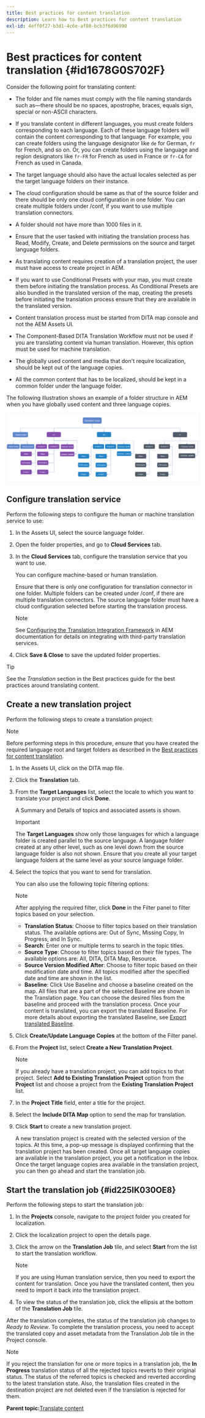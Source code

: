 ```yaml
---
title: Best practices for content translation
description: Learn how to Best practices for content translation
exl-id: 4eff0f27-b3d1-4c6e-af88-bcb3f6d96990
---
```

# Best practices for content translation {#id1678G0S702F}

Consider the following point for translating content:

-   The folder and file names must comply with the file naming standards such as—there should be no spaces, apostrophe, braces, equals sign, special or non-ASCII characters.

-   If you translate content in different languages, you must create folders corresponding to each language. Each of these language folders will contain the content corresponding to that language. For example, you can create folders using the language designator like `de` for German, `fr` for French, and so on. Or, you can create folders using the language and region designators like `fr-FR` for French as used in France or `fr-CA` for French as used in Canada.
-   The target language should also have the actual locales selected as per the target language folders on their instance.
-   The cloud configuration should be same as that of the source folder and there should be only one cloud configuration in one folder. You can create multiple folders under /conf, if you want to use multiple translation connectors.
-   A folder should not have more than 1000 files in it.
-   Ensure that the user tasked with initiating the translation process has Read, Modify, Create, and Delete permissions on the source and target language folders.
-   As translating content requires creation of a translation project, the user must have access to create project in AEM.
-   If you want to use Conditional Presets with your map, you must create them before initiating the translation process. As Conditional Presets are also bundled in the translated version of the map, creating the presets before initiating the translation process ensure that they are available in the translated version.
-   Content translation process must be started from DITA map console and not the AEM Assets UI.
-   The Component-Based DITA Translation Workflow must not be used if you are translating content via human translation. However, this option must be used for machine translation.
-   The globally used content and media that don't require localization, should be kept out of the language copies.
-   All the common content that has to be localized, should be kept in a common folder under the language folder.

The following illustration shows an example of a folder structure in AEM when you have globally used content and three language copies.

![](images/aem-directory_structure.png)

## Configure translation service 

Perform the following steps to configure the human or machine translation service to use:

1.  In the Assets UI, select the source language folder.

1.  Open the folder properties, and go to **Cloud Services** tab.

1.  In the **Cloud Services** tab, configure the translation service that you want to use.

    You can configure machine-based or human translation.

    Ensure that there is only one configuration for translation connector in one folder. Multiple folders can be created under /conf, if there are multiple translation connectors. The source language folder must have a cloud configuration selected before starting the translation process.

    >[!NOTE]
    >
    > See [Configuring the Translation Integration Framework](https://experienceleague.adobe.com/docs/experience-manager-cloud-service/sites/administering/reusing-content/translation/integration-framework.html?lang=en) in AEM documentation for details on integrating with third-party translation services.

1.  Click **Save & Close** to save the updated folder properties.


>[!TIP]
>
> See the *Translation* section in the Best practices guide for the best practices around translating content.

## Create a new translation project 

Perform the following steps to create a translation project:

>[!NOTE]
>
> Before performing steps in this procedure, ensure that you have created the required language root and target folders as described in the [Best practices for content translation](#id1678G0S702F).

1.  In the Assets UI, click on the DITA map file.

1.  Click the **Translation** tab.

1.  From the **Target Languages** list, select the locale to which you want to translate your project and click **Done**.

    A Summary and Details of topics and associated assets is shown.

    >[!IMPORTANT]
    >
    > The **Target Languages** show only those languages for which a language folder is created parallel to the source language. A language folder created at any other level, such as one level down from the source language folder is also not shown. Ensure that you create all your target language folders at the same level as your source language folder.

1.  Select the topics that you want to send for translation.

    You can also use the following topic filtering options:

    >[!NOTE]
    >
    > After applying the required filter, click **Done** in the Filter panel to filter topics based on your selection.

    -   **Translation Status**: Choose to filter topics based on their translation status. The available options are: Out of Sync, Missing Copy, In Progress, and In Sync.
    -   **Search**: Enter one or multiple terms to search in the topic titles.
    -   **Source Type**: Choose to filter topics based on their file types. The available options are: All, DITA, DITA Map, Resource.
    -   **Source Version Modified After**: Choose to filter topic based on their modification date and time. All topics modified after the specified date and time are shown in the list.
    -   **Baseline**: Click Use Baseline and choose a baseline created on the map. All files that are a part of the selected Baseline are shown in the Translation page. You can choose the desired files from the baseline and proceed with the translation process. Once your content is translated, you can export the translated Baseline. For more details about exporting the translated Baseline, see [Export translated Baseline](generate-output-use-baseline-for-publishing.md#id196SE600GHS).
1.  Click **Create/Update Language Copies** at the bottom of the Filter panel.

1.  From the **Project** list, select **Create a New Translation Project**.

    >[!NOTE]
    >
    > If you already have a translation project, you can add topics to that project. Select **Add to Existing Translation Project** option from the **Project** list and choose a project from the **Existing Translation Project** list.

1.  In the **Project Title** field, enter a title for the project.

1.  Select the **Include DITA Map** option to send the map for translation.
1.  Click **Start** to create a new translation project.

    A new translation project is created with the selected version of the topics. At this time, a pop-up message is displayed confirming that the translation project has been created. Once all target language copies are available in the translation project, you get a notification in the Inbox. Once the target language copies area available in the translation project, you can then go ahead and start the translation job.


## Start the translation job {#id225IK030OE8}

Perform the following steps to start the translation job:

1.  In the **Projects** console, navigate to the project folder you created for localization.

1.  Click the localization project to open the details page.

1.  Click the arrow on the **Translation Job** tile, and select **Start** from the list to start the translation workflow.

    >[!NOTE]
    >
    > If you are using Human translation service, then you need to export the content for translation. Once you have the translated content, then you need to import it back into the translation project.

1.  To view the status of the translation job, click the ellipsis at the bottom of the **Translation Job** tile.


After the translation completes, the status of the translation job changes to *Ready to Review*. To complete the translation process, you need to accept the translated copy and asset metadata from the Translation Job tile in the Project console.

>[!NOTE]
>
> If you reject the translation for one or more topics in a translation job, the **In Progress** translation status of all the rejected topics reverts to their original status. The status of the referred topics is checked and reverted according to the latest translation state. Also, the translation files created in the destination project are not deleted even if the translation is rejected for them.

**Parent topic:**[Translate content](translation.md)
